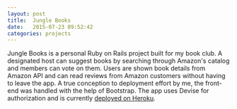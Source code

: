 ```yaml
---
layout: post
title:  Jungle Books
date:   2015-07-23 09:52:42
categories: projects
---
```

Jungle Books is a personal Ruby on Rails project built for my book club. A designated host can suggest books by searching through Amazon's catalog and members can vote on them. Users are shown book details from Amazon API and can read reviews from Amazon customers without having to leave the app. A true conception to deployment effort by me, the front-end was handled with the help of Bootstrap. The app uses Devise for authorization and is currently [deployed on Heroku](https://junglebooks.herokuapp.com/).